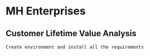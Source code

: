 # MH Enterprises

## Customer Lifetime Value Analysis

```
Create environment and install all the requirements
```

```

```
